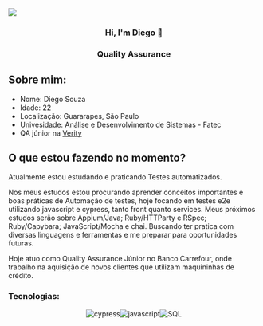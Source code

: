 <div>
<a target='_blank' href="https://www.linkedin.com/in/souza-diegoty/">
        <img src="https://img.shields.io/badge/LinkedIn-0077B5?style=for-the-badge&logo=linkedin&logoColor=white">
</a>
<div align="center">
    <h3>Hi, I'm Diego 👋<h3>
    <h3> Quality Assurance </h3>
</div>
    <h2> Sobre mim: </h2>
<div>
    <ul>
        <li>
            Nome: Diego Souza
        </li>
        <li>
            Idade: 22
        </li>
        <li>
            Localização: Guararapes, São Paulo
        </li>
        <li>
            Univesidade: Análise e Desenvolvimento de Sistemas - Fatec
        </li>
        <li>
            QA júnior na
            <a href="https://www.linkedin.com/company/veritydigital/">Verity</a>
        </li>
    <ul>
</div>
<h2> O que estou fazendo no momento? </h2>
<div>
<p>
    Atualmente estou estudando e praticando Testes automatizados.
</p>
<p>
    Nos meus estudos estou procurando aprender conceitos importantes e boas práticas de Automação de testes, hoje focando em testes e2e utilizando javascript e cypress, tanto front quanto services. Meus próximos estudos serão sobre Appium/Java; Ruby/HTTParty e RSpec; Ruby/Capybara; JavaScript/Mocha e chai. Buscando ter pratica com diversas linguagens e ferramentas e me preparar para oportunidades futuras. 
</p>

<p>
    Hoje atuo como Quality Assurance Júnior no Banco Carrefour, onde trabalho na aquisição de novos clientes que utilizam maquininhas de crédito.    
</p>
</div>

<h3 align="left">Tecnologias:</h3>
<div align="center">
    <img src="https://img.shields.io/badge/-Cypress-green?style=for-the-badge&logo=cypress" alt="cypress"><img src="https://img.shields.io/badge/JavaScript-F7DF1E?style=for-the-badge&logo=javascript&logoColor=black" alt="javascript"><img src="https://img.shields.io/badge/-SQL-black?style=for-the-badge&logo=sql&logoColor=white" alt="SQL">
</div>
